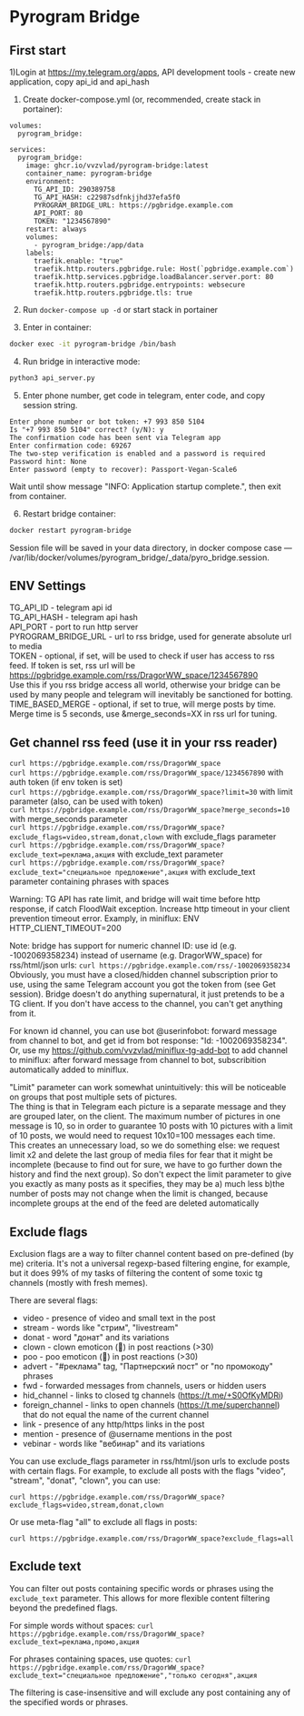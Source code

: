# Pyrogram Bridge

## First start

1)Login at https://my.telegram.org/apps, API development tools - create new application, copy api_id and api_hash

1) Сreate docker-compose.yml (or, recommended, create stack in portainer):

```docker-compose
volumes:
  pyrogram_bridge:
  
services:
  pyrogram_bridge:
    image: ghcr.io/vvzvlad/pyrogram-bridge:latest
    container_name: pyrogram-bridge
    environment:
      TG_API_ID: 290389758
      TG_API_HASH: c22987sdfnkjjhd37efa5f0
      PYROGRAM_BRIDGE_URL: https://pgbridge.example.com
      API_PORT: 80
      TOKEN: "1234567890"
    restart: always
    volumes:
      - pyrogram_bridge:/app/data
    labels:
      traefik.enable: "true"
      traefik.http.routers.pgbridge.rule: Host(`pgbridge.example.com`)
      traefik.http.services.pgbridge.loadBalancer.server.port: 80
      traefik.http.routers.pgbridge.entrypoints: websecure
      traefik.http.routers.pgbridge.tls: true
```

2) Run ```docker-compose up -d``` or start stack in portainer

3) Enter in container:

```bash
docker exec -it pyrogram-bridge /bin/bash
```

4) Run bridge in interactive mode:

```bash
python3 api_server.py
```

5) Enter phone number, get code in telegram, enter code, and copy session string. 

```text
Enter phone number or bot token: +7 993 850 5104
Is "+7 993 850 5104" correct? (y/N): y
The confirmation code has been sent via Telegram app
Enter confirmation code: 69267
The two-step verification is enabled and a password is required
Password hint: None
Enter password (empty to recover): Passport-Vegan-Scale6
```

Wait until show message "INFO:     Application startup complete.", then exit from container.

6) Restart bridge container:

```bash
docker restart pyrogram-bridge
```

Session file will be saved in your data directory, in docker compose case — /var/lib/docker/volumes/pyrogram_bridge/_data/pyro_bridge.session.  

## ENV Settings 

TG_API_ID - telegram api id  
TG_API_HASH - telegram api hash  
API_PORT - port to run http server  
PYROGRAM_BRIDGE_URL - url to rss bridge, used for generate absolute url to media  
TOKEN - optional, if set, will be used to check if user has access to rss feed. If token is set, rss url will be https://pgbridge.example.com/rss/DragorWW_space/1234567890  
Use this if you rss bridge access all world, otherwise your bridge can be used by many people and telegram will inevitably be sanctioned for botting.  
TIME_BASED_MERGE - optional, if set to true, will merge posts by time. Merge time is 5 seconds, use &merge_seconds=XX in rss url for tuning.  

## Get channel rss feed (use it in your rss reader)

``` curl https://pgbridge.example.com/rss/DragorWW_space ```  
``` curl https://pgbridge.example.com/rss/DragorWW_space/1234567890 ``` with auth token (if env token is set)  
``` curl https://pgbridge.example.com/rss/DragorWW_space?limit=30 ``` with limit parameter (also, can be used with token)  
``` curl https://pgbridge.example.com/rss/DragorWW_space?merge_seconds=10 ``` with merge_seconds parameter  
``` curl https://pgbridge.example.com/rss/DragorWW_space?exclude_flags=video,stream,donat,clown ``` with exclude_flags parameter  
``` curl https://pgbridge.example.com/rss/DragorWW_space?exclude_text=реклама,акция ``` with exclude_text parameter  
``` curl https://pgbridge.example.com/rss/DragorWW_space?exclude_text="специальное предложение",акция ``` with exclude_text parameter containing phrases with spaces  

Warning: TG API has rate limit, and bridge will wait time before http response, if catch FloodWait exception. Increase http timeout in your client prevention timeout error. Examply, in miniflux: ENV HTTP_CLIENT_TIMEOUT=200  

Note: bridge has support for numeric channel ID: use id (e.g. -1002069358234) instead of username (e.g. DragorWW_space) for rss/html/json urls: ``` curl https://pgbridge.example.com/rss/-1002069358234 ```  
Obviously, you must have a closed/hidden channel subscription prior to use, using the same Telegram account you got the token from (see Get session). Bridge doesn't do anything supernatural, it just pretends to be a TG client. If you don't have access to the channel, you can't get anything from it.  

For known id channel, you can use bot @userinfobot: forward message from channel to bot, and get id from bot response: "Id: -1002069358234".  
Or, use my https://github.com/vvzvlad/miniflux-tg-add-bot to add channel to miniflux: after forward message from channel to bot, subscribition automatically added to miniflux.

"Limit" parameter can work somewhat unintuitively: this will be noticeable on groups that post multiple sets of pictures.  
The thing is that in Telegram each picture is a separate message and they are grouped later, on the client. The maximum number of pictures in one message is 10, so in order to guarantee 10 posts with 10 pictures with a limit of 10 posts, we would need to request 10х10=100 messages each time.  
This creates an unnecessary load, so we do something else: we request limit х2 and delete the last group of media files for fear that it might be incomplete (because to find out for sure, we have to go further down the history and find the next group). So don't expect the limit parameter to give you exactly as many posts as it specifies, they may be a) much less b)the number of posts may not change when the limit is changed, because incomplete groups at the end of the feed are deleted automatically

## Exclude flags

Exclusion flags are a way to filter channel content based on pre-defined (by me) criteria. It's not a universal regexp-based filtering engine, for example, but it does 99% of my tasks of filtering the content of some toxic tg channels (mostly with fresh memes).  

There are several flags:  

- video - presence of video and small text in the post  
- stream - words like "стрим", "livestream"  
- donat - word "донат" and its variations  
- clown - clown emoticon (🤡) in post reactions (>30)  
- poo - poo emoticon (💩) in post reactions (>30)  
- advert - "#реклама" tag, "Партнерский пост" or "по промокоду" phrases  
- fwd - forwarded messages from channels, users or hidden users  
- hid_channel - links to closed tg channels (https://t.me/+S0OfKyMDRi)  
- foreign_channel - links to open channels (https://t.me/superchannel) that do not equal the name of the current channel
- link - presence of any http/https links in the post
- mention - presence of @username mentions in the post
- vebinar - words like "вебинар" and its variations

You can use exclude_flags parameter in rss/html/json urls to exclude posts with certain flags. For example, to exclude all posts with the flags "video", "stream", "donat", "clown", you can use:

``` curl https://pgbridge.example.com/rss/DragorWW_space?exclude_flags=video,stream,donat,clown ```

Or use meta-flag "all" to exclude all flags in posts:

``` curl https://pgbridge.example.com/rss/DragorWW_space?exclude_flags=all ```

## Exclude text

You can filter out posts containing specific words or phrases using the `exclude_text` parameter. This allows for more flexible content filtering beyond the predefined flags.

For simple words without spaces:
``` curl https://pgbridge.example.com/rss/DragorWW_space?exclude_text=реклама,промо,акция ```

For phrases containing spaces, use quotes:
``` curl https://pgbridge.example.com/rss/DragorWW_space?exclude_text="специальное предложение","только сегодня",акция ```

The filtering is case-insensitive and will exclude any post containing any of the specified words or phrases.


